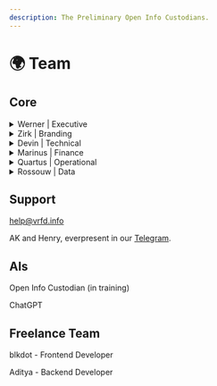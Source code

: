 ```yaml
---
description: The Preliminary Open Info Custodians.
---
```


# 🌍 Team

## Core

<details>

<summary>Werner | Executive</summary>

werner@vrfd.info\
\
[Github](https://github.com/WernerVdM97)\
[LinkedIn](https://www.linkedin.com/in/werner-van-der-merwe-57b074192)\
[Telegram](https://t.me/werner111)

</details>

<details>

<summary>Zirk | Branding</summary>





</details>

<details>

<summary>Devin | Technical</summary>



</details>

<details>

<summary>Marinus | Finance</summary>

marinus@vrfd.info\
finance@vrfd.info

[LinkedIn](https://www.linkedin.com/in/pieter-marinus-compion-a224271b4/)

[Telegram](https://t.me/MarinusVRFD)

</details>

<details>

<summary>Quartus | Operational</summary>



</details>

<details>

<summary>Rossouw | Data</summary>



</details>

## Support

help@vrfd.info

AK and Henry, everpresent in our [Telegram](https://t.me/echelonchat).

## AIs

Open Info Custodian (in training)

ChatGPT

## Freelance Team

blkdot - Frontend Developer

Aditya - Backend Developer
